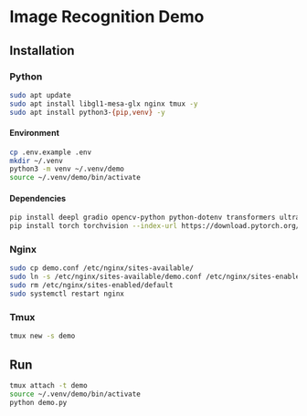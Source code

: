 # Image Recognition Demo

## Installation

### Python

```bash
sudo apt update
sudo apt install libgl1-mesa-glx nginx tmux -y
sudo apt install python3-{pip,venv} -y
```

#### Environment

```bash
cp .env.example .env
mkdir ~/.venv
python3 -m venv ~/.venv/demo
source ~/.venv/demo/bin/activate
```

#### Dependencies

```bash
pip install deepl gradio opencv-python python-dotenv transformers ultralytics
pip install torch torchvision --index-url https://download.pytorch.org/whl/cpu
```

### Nginx

```bash
sudo cp demo.conf /etc/nginx/sites-available/
sudo ln -s /etc/nginx/sites-available/demo.conf /etc/nginx/sites-enabled/
sudo rm /etc/nginx/sites-enabled/default
sudo systemctl restart nginx
```

### Tmux

```bash
tmux new -s demo
```

## Run

```bash
tmux attach -t demo
source ~/.venv/demo/bin/activate
python demo.py
```
